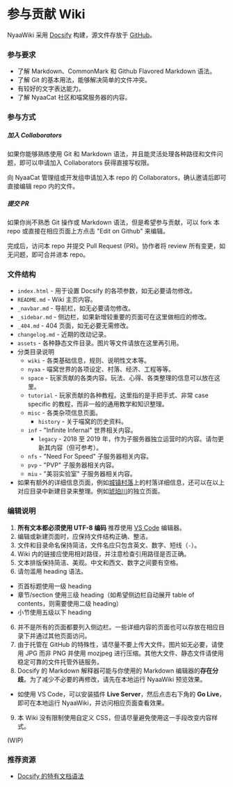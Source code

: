 # 参与贡献 Wiki

NyaaWiki 采用 [Docsify](https://docsify.js.org) 构建，源文件存放于 [GitHub](https://github.com/NyaaCat/wiki)。

### 参与要求

- 了解 Markdown、CommonMark 和 Github Flavored Markdown 语法。
- 了解 Git 的基本用法，能够解决简单的文件冲突。
- 有较好的文字表达能力。
- 了解 NyaaCat 社区和喵窝服务器的内容。

### 参与方式

##### 加入 Collaborators

如果你能够熟练使用 Git 和 Markdown 语法，并且能灵活处理各种路径和文件问题，即可以申请加入 Collaborators 获得直接写权限。

向 NyaaCat 管理组或开发组申请加入本 repo 的 Collaborators，确认邀请后即可直接编辑 repo 内的文件。

##### 提交 PR

如果你尚不熟悉 Git 操作或 Markdown 语法，但是希望参与贡献，可以 fork 本 repo 或直接在相应页面上方点击 "Edit on Github" 来编辑。

完成后，访问本 repo 并提交 Pull Request (PR)。协作者将 review 所有变更，如无问题，即可合并进本 repo。

### 文件结构

- `index.html` - 用于设置 Docsify 的各项参数，如无必要请勿修改。
- `README.md` - Wiki 主页内容。
- `_navbar.md` - 导航栏，如无必要请勿修改。
- `_sidebar.md` - 侧边栏，如果新增较重要的页面可在这里做相应的修改。
- `_404.md` - 404 页面，如无必要无需修改。
- `changelog.md` - 近期的改动记录。
- `assets` - 各种静态文件目录。图片等文件请放在这里再引用。
- 分类目录说明
  - `wiki` - 各类基础信息，规则、说明性文本等。
  - `nyaa` - 喵窝世界的各项设定、村落、经济、工程等等。
  - `space` - 玩家贡献的各类内容。玩法、心得、各类整理的信息可以放在这里。
  - `tutorial` - 玩家贡献的各种教程。这里指的是手把手式、非常 case specific 的教程，而非一般的通用教学和知识整理。
  - `misc` - 各类杂项信息页面。
    + `history` - 关于喵窝的历史资料。
  - `inf` - "Infinite Infernal" 世界相关内容。
    + `legacy` - 2018 至 2019 年，作为子服务器独立运营时的内容。请勿更新其内容（但可参考）。
  - `nfs` - "Need For Speed" 子服务器相关内容。
  - `pvp` - "PVP" 子服务器相关内容。
  - `miu` - "美羽实验室" 子服务器相关内容。
- 如果有额外的详细信息页面，例如[城镇村落](nyaa/realms.md)上的村落详细信息，还可以在以上对应目录中新建目录来整理。例如[琥珀川](nyaa/realms/kohakukawa.md)的独立页面。

### 编辑说明

1. **所有文本都必须使用 UTF-8 编码** 推荐使用 [VS Code](https://code.visualstudio.com/) 编辑器。
2. 编辑或新建页面时，应保持文件结构正确、整洁。
3. 文件和目录命名保持简洁，文件名应只包含英文、数字、短线（`-`）。
4. Wiki 内的链接应使用相对路径，并注意检查引用路径是否正确。
5. 文本排版保持简洁、美观。中文和西文、数字之间要有空格。
5. 请勿滥用 heading 语法。
  - 页首标题使用一级 heading
  - 章节/section 使用三级 heading（如希望侧边栏自动展开 table of contents，则需要使用二级 heading）
  - 小节使用五级以下 heading
6. 并不是所有的页面都要列入侧边栏。一些详细内容的页面也可以存放在相应目录下并通过其他页面访问。
7. 由于托管在 GitHub 的特殊性，请尽量不要上传大文件。图片如无必要，请使用 JPG 而非 PNG 并使用 mozjpeg 进行压缩。其他大文件、静态文件请使用稳定可靠的文件托管外链服务。
8. Docsify 的 Markdown 解释器可能与你使用的 Markdown 编辑器的**存在分歧**。为了减少不必要的再修改，请先在本地运行 NyaaWiki 预览效果。
  - 如使用 VS Code，可以安装插件 **Live Server**，然后点击右下角的 **Go Live**，即可在本地运行 NyaaWiki，并访问相应页面查看效果。
9. 本 Wiki 没有限制使用自定义 CSS，但请尽量避免使用这一手段改变内容样式。

(WIP)

### 推荐资源

* [Docsify 的特有文档语法](https://docsify.now.sh/helpers)
